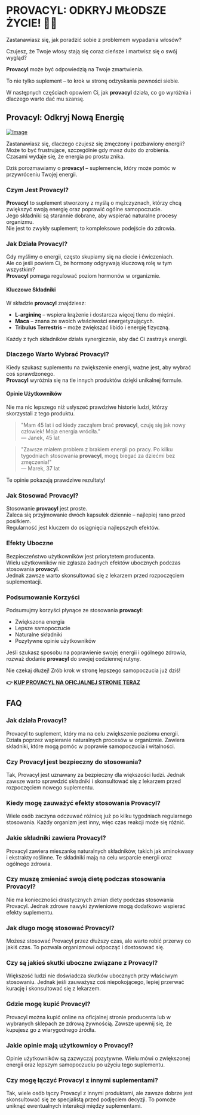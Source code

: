 # PROVACYL: ODKRYJ MŁODSZE ŻYCIE! 💪✨

Zastanawiasz się, jak poradzić sobie z problemem wypadania włosów? 

Czujesz, że Twoje włosy stają się coraz cieńsze i martwisz się o swój wygląd? 

**Provacyl** może być odpowiedzią na Twoje zmartwienia. 

To nie tylko suplement – to krok w stronę odzyskania pewności siebie. 

W następnych częściach opowiem Ci, jak **provacyl** działa, co go wyróżnia i dlaczego warto dać mu szansę.

## Provacyl: Odkryj Nową Energię

[![Image](https://www2.sellhealth.com/292/200x200-2.gif)](https://gchaffi.com/B1iN9QAm)

Zastanawiasz się, dlaczego czujesz się zmęczony i pozbawiony energii?  
Może to być frustrujące, szczególnie gdy masz dużo do zrobienia.  
Czasami wydaje się, że energia po prostu znika.  

Dziś porozmawiamy o **provacyl** – suplemencie, który może pomóc w przywróceniu Twojej energii.

### Czym Jest Provacyl?

**Provacyl** to suplement stworzony z myślą o mężczyznach, którzy chcą zwiększyć swoją energię oraz poprawić ogólne samopoczucie.  
Jego składniki są starannie dobrane, aby wspierać naturalne procesy organizmu.  
Nie jest to zwykły suplement; to kompleksowe podejście do zdrowia.

### Jak Działa Provacyl?

Gdy myślimy o energii, często skupiamy się na diecie i ćwiczeniach.  
Ale co jeśli powiem Ci, że hormony odgrywają kluczową rolę w tym wszystkim?  
**Provacyl** pomaga regulować poziom hormonów w organizmie.

#### Kluczowe Składniki

W składzie **provacyl** znajdziesz:

- **L-argininę** – wspiera krążenie i dostarcza więcej tlenu do mięśni.
- **Maca** – znana ze swoich właściwości energetyzujących.
- **Tribulus Terrestris** – może zwiększać libido i energię fizyczną.

Każdy z tych składników działa synergicznie, aby dać Ci zastrzyk energii.

### Dlaczego Warto Wybrać Provacyl?

Kiedy szukasz suplementu na zwiększenie energii, ważne jest, aby wybrać coś sprawdzonego.  
**Provacyl** wyróżnia się na tle innych produktów dzięki unikalnej formule.

#### Opinie Użytkowników

Nie ma nic lepszego niż usłyszeć prawdziwe historie ludzi, którzy skorzystali z tego produktu.  

> "Mam 45 lat i od kiedy zacząłem brać **provacyl**, czuję się jak nowy człowiek! Moja energia wróciła."  
> — Janek, 45 lat  

> "Zawsze miałem problem z brakiem energii po pracy. Po kilku tygodniach stosowania **provacyl**, mogę biegać za dziećmi bez zmęczenia!"  
> — Marek, 37 lat  

Te opinie pokazują prawdziwe rezultaty!

### Jak Stosować Provacyl?

Stosowanie **provacyl** jest proste.  
Zaleca się przyjmowanie dwóch kapsułek dziennie – najlepiej rano przed posiłkiem.  
Regularność jest kluczem do osiągnięcia najlepszych efektów.

### Efekty Uboczne

Bezpieczeństwo użytkowników jest priorytetem producenta.   
Wielu użytkowników nie zgłasza żadnych efektów ubocznych podczas stosowania **provacyl**.   
Jednak zawsze warto skonsultować się z lekarzem przed rozpoczęciem suplementacji.

### Podsumowanie Korzyści

Podsumujmy korzyści płynące ze stosowania **provacyl**:

- Zwiększona energia
- Lepsze samopoczucie
- Naturalne składniki
- Pozytywne opinie użytkowników

Jeśli szukasz sposobu na poprawienie swojej energii i ogólnego zdrowia, rozważ dodanie **provacyl** do swojej codziennej rutyny.

Nie czekaj dłużej! Zrób krok w stronę lepszego samopoczucia już dziś!



**👉 [KUP PROVACYL NA OFICJALNEJ STRONIE TERAZ](https://gchaffi.com/B1iN9QAm)**

## FAQ

### Jak działa Provacyl?
Provacyl to suplement, który ma na celu zwiększenie poziomu energii. 
Działa poprzez wspieranie naturalnych procesów w organizmie. 
Zawiera składniki, które mogą pomóc w poprawie samopoczucia i witalności.

### Czy Provacyl jest bezpieczny do stosowania?
Tak, Provacyl jest uznawany za bezpieczny dla większości ludzi. 
Jednak zawsze warto sprawdzić składniki i skonsultować się z lekarzem przed rozpoczęciem nowego suplementu.

### Kiedy mogę zauważyć efekty stosowania Provacyl?
Wiele osób zaczyna odczuwać różnicę już po kilku tygodniach regularnego stosowania. 
Każdy organizm jest inny, więc czas reakcji może się różnić.

### Jakie składniki zawiera Provacyl?
Provacyl zawiera mieszankę naturalnych składników, takich jak aminokwasy i ekstrakty roślinne. 
Te składniki mają na celu wsparcie energii oraz ogólnego zdrowia.

### Czy muszę zmieniać swoją dietę podczas stosowania Provacyl?
Nie ma konieczności drastycznych zmian diety podczas stosowania Provacyl. 
Jednak zdrowe nawyki żywieniowe mogą dodatkowo wspierać efekty suplementu.

### Jak długo mogę stosować Provacyl?
Możesz stosować Provacyl przez dłuższy czas, ale warto robić przerwy co jakiś czas. 
To pozwala organizmowi odpocząć i dostosować się.

### Czy są jakieś skutki uboczne związane z Provacyl?
Większość ludzi nie doświadcza skutków ubocznych przy właściwym stosowaniu. 
Jednak jeśli zauważysz coś niepokojącego, lepiej przerwać kurację i skonsultować się z lekarzem.

### Gdzie mogę kupić Provacyl?
Provacyl można kupić online na oficjalnej stronie producenta lub w wybranych sklepach ze zdrową żywnością. 
Zawsze upewnij się, że kupujesz go z wiarygodnego źródła.

### Jakie opinie mają użytkownicy o Provacyl?
Opinie użytkowników są zazwyczaj pozytywne. 
Wielu mówi o zwiększonej energii oraz lepszym samopoczuciu po użyciu tego suplementu.

### Czy mogę łączyć Provacyl z innymi suplementami?
Tak, wiele osób łączy Provacyl z innymi produktami, ale zawsze dobrze jest skonsultować się ze specjalistą przed podjęciem decyzji.
To pomoże uniknąć ewentualnych interakcji między suplementami.